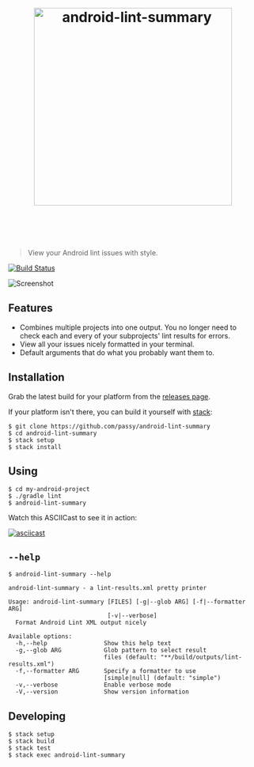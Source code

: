 <h1 align="center">
  <br>
  <img width="400" src="https://rawgit.com/passy/android-lint-summary/master/resources/logo.svg" alt="android-lint-summary">
  <br>
  <br>
  <br>
</h1>

> View your Android lint issues with style.

[![Build Status](https://travis-ci.org/passy/android-lint-summary.svg)](https://travis-ci.org/passy/android-lint-summary)

![Screenshot](https://raw.githubusercontent.com/passy/android-lint-summary/master/resources/screenshot.png)

## Features

- Combines multiple projects into one output. You no longer need to check each
  and every of your subprojects' lint results for errors.
- View all your issues nicely formatted in your terminal.
- Default arguments that do what you probably want them to.

## Installation

Grab the latest build for your platform from the [releases page](https://github.com/passy/android-lint-summary/releases).

If your platform isn't there, you can build it yourself with [stack](https://github.com/commercialhaskell/stack):

```
$ git clone https://github.com/passy/android-lint-summary
$ cd android-lint-summary
$ stack setup
$ stack install
```

## Using

```
$ cd my-android-project
$ ./gradle lint
$ android-lint-summary
```

Watch this ASCIICast to see it in action:

[![asciicast](https://asciinema.org/a/22800.png)](https://asciinema.org/a/22800)

## `--help`

```
$ android-lint-summary --help

android-lint-summary - a lint-results.xml pretty printer

Usage: android-lint-summary [FILES] [-g|--glob ARG] [-f|--formatter ARG]
                            [-v|--verbose]
  Format Android Lint XML output nicely

Available options:
  -h,--help                Show this help text
  -g,--glob ARG            Glob pattern to select result
                           files (default: "**/build/outputs/lint-results.xml")
  -f,--formatter ARG       Specify a formatter to use
                           [simple|null] (default: "simple")
  -v,--verbose             Enable verbose mode
  -V,--version             Show version information
```

## Developing

```
$ stack setup
$ stack build
$ stack test
$ stack exec android-lint-summary
```
